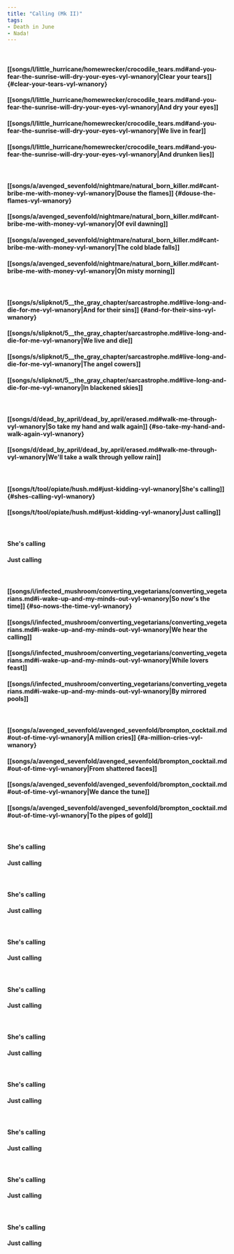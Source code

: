 ```yaml
---
title: "Calling (Mk II)"
tags:
- Death in June
- Nada!
---
```

&nbsp;
#### [[songs/l/little_hurricane/homewrecker/crocodile_tears.md#and-you-fear-the-sunrise-will-dry-your-eyes-vyl-wnanory|Clear your tears]] {#clear-your-tears-vyl-wnanory}
#### [[songs/l/little_hurricane/homewrecker/crocodile_tears.md#and-you-fear-the-sunrise-will-dry-your-eyes-vyl-wnanory|And dry your eyes]]
#### [[songs/l/little_hurricane/homewrecker/crocodile_tears.md#and-you-fear-the-sunrise-will-dry-your-eyes-vyl-wnanory|We live in fear]]
#### [[songs/l/little_hurricane/homewrecker/crocodile_tears.md#and-you-fear-the-sunrise-will-dry-your-eyes-vyl-wnanory|And drunken lies]]
&nbsp;
#### [[songs/a/avenged_sevenfold/nightmare/natural_born_killer.md#cant-bribe-me-with-money-vyl-wnanory|Douse the flames]] {#douse-the-flames-vyl-wnanory}
#### [[songs/a/avenged_sevenfold/nightmare/natural_born_killer.md#cant-bribe-me-with-money-vyl-wnanory|Of evil dawning]]
#### [[songs/a/avenged_sevenfold/nightmare/natural_born_killer.md#cant-bribe-me-with-money-vyl-wnanory|The cold blade falls]]
#### [[songs/a/avenged_sevenfold/nightmare/natural_born_killer.md#cant-bribe-me-with-money-vyl-wnanory|On misty morning]]
&nbsp;
#### [[songs/s/slipknot/5__the_gray_chapter/sarcastrophe.md#live-long-and-die-for-me-vyl-wnanory|And for their sins]] {#and-for-their-sins-vyl-wnanory}
#### [[songs/s/slipknot/5__the_gray_chapter/sarcastrophe.md#live-long-and-die-for-me-vyl-wnanory|We live and die]]
#### [[songs/s/slipknot/5__the_gray_chapter/sarcastrophe.md#live-long-and-die-for-me-vyl-wnanory|The angel cowers]]
#### [[songs/s/slipknot/5__the_gray_chapter/sarcastrophe.md#live-long-and-die-for-me-vyl-wnanory|In blackened skies]]
&nbsp;
#### [[songs/d/dead_by_april/dead_by_april/erased.md#walk-me-through-vyl-wnanory|So take my hand and walk again]] {#so-take-my-hand-and-walk-again-vyl-wnanory}
#### [[songs/d/dead_by_april/dead_by_april/erased.md#walk-me-through-vyl-wnanory|We'll take a walk through yellow rain]]
&nbsp;
#### [[songs/t/tool/opiate/hush.md#just-kidding-vyl-wnanory|She's calling]] {#shes-calling-vyl-wnanory}
#### [[songs/t/tool/opiate/hush.md#just-kidding-vyl-wnanory|Just calling]]
&nbsp;
#### She's calling
#### Just calling
&nbsp;
#### [[songs/i/infected_mushroom/converting_vegetarians/converting_vegetarians.md#i-wake-up-and-my-minds-out-vyl-wnanory|So now's the time]] {#so-nows-the-time-vyl-wnanory}
#### [[songs/i/infected_mushroom/converting_vegetarians/converting_vegetarians.md#i-wake-up-and-my-minds-out-vyl-wnanory|We hear the calling]]
#### [[songs/i/infected_mushroom/converting_vegetarians/converting_vegetarians.md#i-wake-up-and-my-minds-out-vyl-wnanory|While lovers feast]]
#### [[songs/i/infected_mushroom/converting_vegetarians/converting_vegetarians.md#i-wake-up-and-my-minds-out-vyl-wnanory|By mirrored pools]]
&nbsp;
#### [[songs/a/avenged_sevenfold/avenged_sevenfold/brompton_cocktail.md#out-of-time-vyl-wnanory|A million cries]] {#a-million-cries-vyl-wnanory}
#### [[songs/a/avenged_sevenfold/avenged_sevenfold/brompton_cocktail.md#out-of-time-vyl-wnanory|From shattered faces]]
#### [[songs/a/avenged_sevenfold/avenged_sevenfold/brompton_cocktail.md#out-of-time-vyl-wnanory|We dance the tune]]
#### [[songs/a/avenged_sevenfold/avenged_sevenfold/brompton_cocktail.md#out-of-time-vyl-wnanory|To the pipes of gold]]
&nbsp;
#### She's calling
#### Just calling
&nbsp;
#### She's calling
#### Just calling
&nbsp;
#### She's calling
#### Just calling
&nbsp;
#### She's calling
#### Just calling
&nbsp;
#### She's calling
#### Just calling
&nbsp;
#### She's calling
#### Just calling
&nbsp;
#### She's calling
#### Just calling
&nbsp;
#### She's calling
#### Just calling
&nbsp;
#### She's calling
#### Just calling

